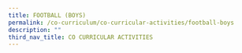 ```yaml
---
title: FOOTBALL (BOYS)
permalink: /co-curriculum/co-curricular-activities/football-boys
description: ""
third_nav_title: CO CURRICULAR ACTIVITIES
---
```

